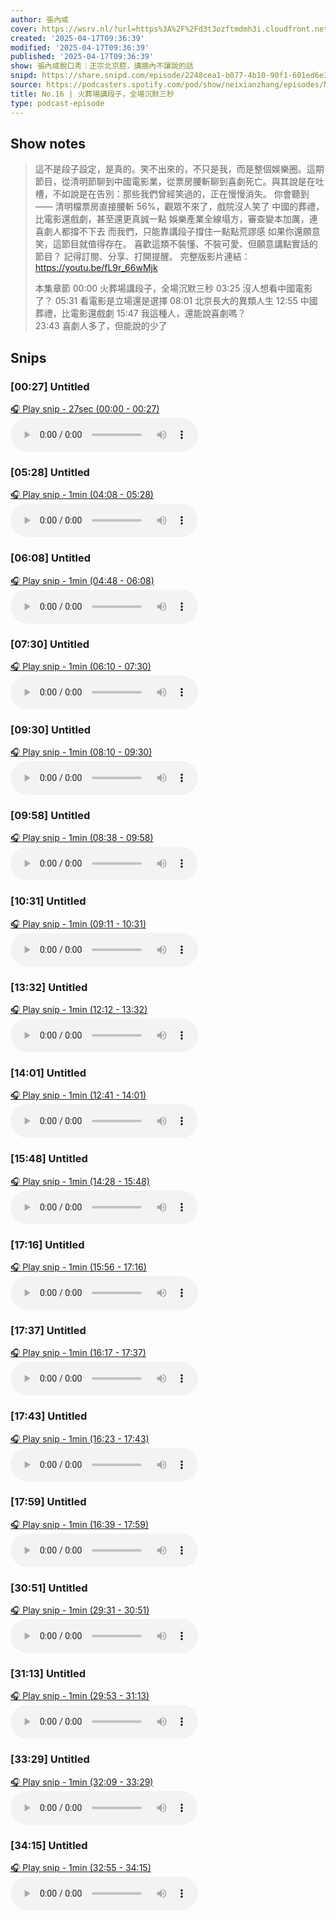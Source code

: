 ```yaml
---
author: 張內咸
cover: https://wsrv.nl/?url=https%3A%2F%2Fd3t3ozftmdmh3i.cloudfront.net%2Fstaging%2Fpodcast_uploaded_nologo%2F43086198%2F43086198-1744989503321-18f558ebac4fc.jpg&w=200&h=200
created: '2025-04-17T09:36:39'
modified: '2025-04-17T09:36:39'
published: '2025-04-17T09:36:39'
show: 張內咸脫口秀｜正宗北京腔，講牆內不讓說的話
snipd: https://share.snipd.com/episode/2248cea1-b077-4b10-90f1-601ed6e31035
source: https://podcasters.spotify.com/pod/show/neixianzhang/episodes/No-16-e31jkaf
title: No.16 | 火葬場講段子，全場沉默三秒
type: podcast-episode
---
```



## Show notes
> 這不是段子設定，是真的。笑不出來的，不只是我，而是整個娛樂圈。這期節目，從清明節聊到中國電影業，從票房腰斬聊到喜劇死亡。與其說是在吐槽，不如說是在告別：那些我們曾經笑過的，正在慢慢消失。
> 你會聽到——
> 清明檔票房直接腰斬 56%，觀眾不來了，戲院沒人笑了
> 中國的葬禮，比電影還戲劇，甚至還更真誠一點
> 娛樂產業全線塌方，審查變本加厲，連喜劇人都撐不下去
> 而我們，只能靠講段子撐住一點點荒謬感
> 如果你還願意笑，這節目就值得存在。
> 喜歡這類不裝懂、不裝可愛、但願意講點實話的節目？
> 記得訂閱、分享、打開提醒。
> 完整版影片連結：
> https://youtu.be/fL9r_66wMjk 
> 
> 本集章節 
> 00:00 火葬場講段子，全場沉默三秒 
> 03:25 沒人想看中國電影了？ 
> 05:31 看電影是立場還是選擇 
> 08:01 北京長大的異類人生 
> 12:55 中國葬禮，比電影還戲劇 
> 15:47 我這種人，還能說喜劇嗎？  
> 23:43 喜劇人多了，但能說的少了

## Snips
### [00:27] Untitled
[🎧 Play snip - 27sec️ (00:00 - 00:27)](https://share.snipd.com/snip/20e9a064-6421-49dd-84e8-b7daa5aa69e6)
<audio controls> <source src="https://anchor.fm/s/10168e898/podcast/play/101355279/https%3A%2F%2Fd3ctxlq1ktw2nl.cloudfront.net%2Fstaging%2F2025-3-16%2F398481572-44100-2-d2943a7bd0ef2.m4a#t=00:00,00:27"> </audio>
### [05:28] Untitled
[🎧 Play snip - 1min️ (04:08 - 05:28)](https://share.snipd.com/snip/fc5a60a8-f1d8-4ca3-950d-14c337e4bafc)
<audio controls> <source src="https://anchor.fm/s/10168e898/podcast/play/101355279/https%3A%2F%2Fd3ctxlq1ktw2nl.cloudfront.net%2Fstaging%2F2025-3-16%2F398481572-44100-2-d2943a7bd0ef2.m4a#t=04:08,05:28"> </audio>
### [06:08] Untitled
[🎧 Play snip - 1min️ (04:48 - 06:08)](https://share.snipd.com/snip/a85b1e11-b155-405f-a2a2-44f6a36849ac)
<audio controls> <source src="https://anchor.fm/s/10168e898/podcast/play/101355279/https%3A%2F%2Fd3ctxlq1ktw2nl.cloudfront.net%2Fstaging%2F2025-3-16%2F398481572-44100-2-d2943a7bd0ef2.m4a#t=04:48,06:08"> </audio>
### [07:30] Untitled
[🎧 Play snip - 1min️ (06:10 - 07:30)](https://share.snipd.com/snip/68c8bde8-7bdf-419d-806f-7abfb6a73e53)
<audio controls> <source src="https://anchor.fm/s/10168e898/podcast/play/101355279/https%3A%2F%2Fd3ctxlq1ktw2nl.cloudfront.net%2Fstaging%2F2025-3-16%2F398481572-44100-2-d2943a7bd0ef2.m4a#t=06:10,07:30"> </audio>
### [09:30] Untitled
[🎧 Play snip - 1min️ (08:10 - 09:30)](https://share.snipd.com/snip/1c9c6179-380c-4caa-9ab2-9d81e5c45f2e)
<audio controls> <source src="https://anchor.fm/s/10168e898/podcast/play/101355279/https%3A%2F%2Fd3ctxlq1ktw2nl.cloudfront.net%2Fstaging%2F2025-3-16%2F398481572-44100-2-d2943a7bd0ef2.m4a#t=08:10,09:30"> </audio>
### [09:58] Untitled
[🎧 Play snip - 1min️ (08:38 - 09:58)](https://share.snipd.com/snip/5dadded6-d87d-45da-b9ad-b61d43507fbd)
<audio controls> <source src="https://anchor.fm/s/10168e898/podcast/play/101355279/https%3A%2F%2Fd3ctxlq1ktw2nl.cloudfront.net%2Fstaging%2F2025-3-16%2F398481572-44100-2-d2943a7bd0ef2.m4a#t=08:38,09:58"> </audio>
### [10:31] Untitled
[🎧 Play snip - 1min️ (09:11 - 10:31)](https://share.snipd.com/snip/2d187bcf-dfef-4558-8e9e-e4e51d9e475b)
<audio controls> <source src="https://anchor.fm/s/10168e898/podcast/play/101355279/https%3A%2F%2Fd3ctxlq1ktw2nl.cloudfront.net%2Fstaging%2F2025-3-16%2F398481572-44100-2-d2943a7bd0ef2.m4a#t=09:11,10:31"> </audio>
### [13:32] Untitled
[🎧 Play snip - 1min️ (12:12 - 13:32)](https://share.snipd.com/snip/f9825672-99a9-4380-ae5f-433a2cba1a07)
<audio controls> <source src="https://anchor.fm/s/10168e898/podcast/play/101355279/https%3A%2F%2Fd3ctxlq1ktw2nl.cloudfront.net%2Fstaging%2F2025-3-16%2F398481572-44100-2-d2943a7bd0ef2.m4a#t=12:12,13:32"> </audio>
### [14:01] Untitled
[🎧 Play snip - 1min️ (12:41 - 14:01)](https://share.snipd.com/snip/e09b70a4-113d-4ad9-9e51-8351c4d2a15d)
<audio controls> <source src="https://anchor.fm/s/10168e898/podcast/play/101355279/https%3A%2F%2Fd3ctxlq1ktw2nl.cloudfront.net%2Fstaging%2F2025-3-16%2F398481572-44100-2-d2943a7bd0ef2.m4a#t=12:41,14:01"> </audio>
### [15:48] Untitled
[🎧 Play snip - 1min️ (14:28 - 15:48)](https://share.snipd.com/snip/b66ae185-15bb-4b26-b52a-1dd074c5d028)
<audio controls> <source src="https://anchor.fm/s/10168e898/podcast/play/101355279/https%3A%2F%2Fd3ctxlq1ktw2nl.cloudfront.net%2Fstaging%2F2025-3-16%2F398481572-44100-2-d2943a7bd0ef2.m4a#t=14:28,15:48"> </audio>
### [17:16] Untitled
[🎧 Play snip - 1min️ (15:56 - 17:16)](https://share.snipd.com/snip/8c74e93c-29cb-466a-8563-2c323c081acc)
<audio controls> <source src="https://anchor.fm/s/10168e898/podcast/play/101355279/https%3A%2F%2Fd3ctxlq1ktw2nl.cloudfront.net%2Fstaging%2F2025-3-16%2F398481572-44100-2-d2943a7bd0ef2.m4a#t=15:56,17:16"> </audio>
### [17:37] Untitled
[🎧 Play snip - 1min️ (16:17 - 17:37)](https://share.snipd.com/snip/d2e451ef-96a0-403e-b30f-f8d918553c16)
<audio controls> <source src="https://anchor.fm/s/10168e898/podcast/play/101355279/https%3A%2F%2Fd3ctxlq1ktw2nl.cloudfront.net%2Fstaging%2F2025-3-16%2F398481572-44100-2-d2943a7bd0ef2.m4a#t=16:17,17:37"> </audio>
### [17:43] Untitled
[🎧 Play snip - 1min️ (16:23 - 17:43)](https://share.snipd.com/snip/50938e9d-ad43-48bd-b2ce-2a1e8b999fea)
<audio controls> <source src="https://anchor.fm/s/10168e898/podcast/play/101355279/https%3A%2F%2Fd3ctxlq1ktw2nl.cloudfront.net%2Fstaging%2F2025-3-16%2F398481572-44100-2-d2943a7bd0ef2.m4a#t=16:23,17:43"> </audio>
### [17:59] Untitled
[🎧 Play snip - 1min️ (16:39 - 17:59)](https://share.snipd.com/snip/72ea9501-6d7c-4be5-91d8-89be60bd7400)
<audio controls> <source src="https://anchor.fm/s/10168e898/podcast/play/101355279/https%3A%2F%2Fd3ctxlq1ktw2nl.cloudfront.net%2Fstaging%2F2025-3-16%2F398481572-44100-2-d2943a7bd0ef2.m4a#t=16:39,17:59"> </audio>
### [30:51] Untitled
[🎧 Play snip - 1min️ (29:31 - 30:51)](https://share.snipd.com/snip/f300c849-04e0-474f-8631-85ef15b0f215)
<audio controls> <source src="https://anchor.fm/s/10168e898/podcast/play/101355279/https%3A%2F%2Fd3ctxlq1ktw2nl.cloudfront.net%2Fstaging%2F2025-3-16%2F398481572-44100-2-d2943a7bd0ef2.m4a#t=29:31,30:51"> </audio>
### [31:13] Untitled
[🎧 Play snip - 1min️ (29:53 - 31:13)](https://share.snipd.com/snip/7e20af20-6795-4d2f-96d0-86025b063f9c)
<audio controls> <source src="https://anchor.fm/s/10168e898/podcast/play/101355279/https%3A%2F%2Fd3ctxlq1ktw2nl.cloudfront.net%2Fstaging%2F2025-3-16%2F398481572-44100-2-d2943a7bd0ef2.m4a#t=29:53,31:13"> </audio>
### [33:29] Untitled
[🎧 Play snip - 1min️ (32:09 - 33:29)](https://share.snipd.com/snip/22ed092e-4749-41b2-b5cf-2792ff147b90)
<audio controls> <source src="https://anchor.fm/s/10168e898/podcast/play/101355279/https%3A%2F%2Fd3ctxlq1ktw2nl.cloudfront.net%2Fstaging%2F2025-3-16%2F398481572-44100-2-d2943a7bd0ef2.m4a#t=32:09,33:29"> </audio>
### [34:15] Untitled
[🎧 Play snip - 1min️ (32:55 - 34:15)](https://share.snipd.com/snip/0e41da28-f333-48a3-8445-4e5f37164e73)
<audio controls> <source src="https://anchor.fm/s/10168e898/podcast/play/101355279/https%3A%2F%2Fd3ctxlq1ktw2nl.cloudfront.net%2Fstaging%2F2025-3-16%2F398481572-44100-2-d2943a7bd0ef2.m4a#t=32:55,34:15"> </audio>
